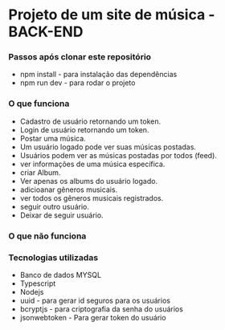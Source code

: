 # Projeto de um site de música - BACK-END

### Passos após clonar este repositório

- npm install - para instalação das dependências
- npm run dev - para rodar o projeto

### O que funciona

- Cadastro de usuário retornando um token.
- Login de usuário retornando um token.
- Postar uma música.
- Um usuário logado pode ver suas músicas postadas.
- Usuários podem ver as músicas postadas por todos (feed).
- ver informações de uma música específica.
- criar Album.
- Ver apenas os albums do usuário logado.
- adicioanar gêneros musicais.
- ver todos os gêneros musicais registrados.
- seguir outro usuário.
- Deixar de seguir usuário.

### O que não funciona

### Tecnologias utilizadas

- Banco de dados MYSQL
- Typescript
- Nodejs
- uuid - para gerar id seguros para os usuários
- bcryptjs - para criptografia da senha do usuários
- jsonwebtoken - Para gerar token do usuário
